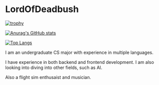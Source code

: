 # LordOfDeadbush

[![trophy](https://github-profile-trophy.vercel.app/?username=lordofdeadbush&theme=onedark)](https://github.com/ryo-ma/github-profile-trophy)


[![Anurag's GitHub stats](https://github-readme-stats.vercel.app/api?username=LordOfDeadbush&count_private=true&show_icons=true&theme=transparent)](https://github.com/anuraghazra/github-readme-stats)

[![Top Langs](https://github-readme-stats.vercel.app/api/top-langs/?username=anuraghazra&langs_count=10&theme=transparent&layout=compact&count_private=true)](https://github.com/anuraghazra/github-readme-stats)


I am an undergraduate CS major with experience in multiple languages.

I have experience in both backend and frontend development. I am also looking into diving into other fields, such as AI.

Also a flight sim enthusaist and musician.

